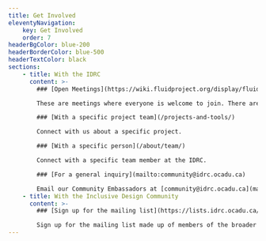 ```yaml
---
title: Get Involved
eleventyNavigation:
    key: Get Involved
    order: 7
headerBgColor: blue-200
headerBorderColor: blue-500
headerTextColor: black
sections:
    - title: With the IDRC
      content: >-
        ### [Open Meetings](https://wiki.fluidproject.org/display/fluid/Community+workshops+and+design+crits)

        These are meetings where everyone is welcome to join. There are two types – community workshops, and design crits.

        ### [With a specific project team](/projects-and-tools/)

        Connect with us about a specific project.

        ### [With a specific person](/about/team/)

        Connect with a specific team member at the IDRC.

        ### [For a general inquiry](mailto:community@idrc.ocadu.ca)

        Email our Community Embassadors at [community@idrc.ocadu.ca](mailto:community@idrc.ocadu.ca).
    - title: With the Inclusive Design Community
      content: >-
        ### [Sign up for the mailing list](https://lists.idrc.ocadu.ca/mailman/listinfo/community)

        Sign up for the mailing list made up of members of the broader inclusive design community.
---
```

